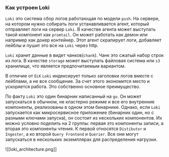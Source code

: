### Как устроен Loki

`Loki` это система сбор логов работающая по модели `push`.  На сервере, на котором нужно собирать логи устанавливается агент, который отправляет логи на сервер `Loki`. В качестве агента может выступать такой компонент как `promtail`. Он может работать как демон или например как докер контейнер. Этот агент скрапирует логи, добавляет лейблы и пушит это все на `Loki` через http. 

`Loki` хранит данные в видет чанков(`chank`). Чанк это сжатый набор строк из лога. 
В качестве `storage` может выступать файловая система или `s3` хранилище, что является предпочитаемым вариантом. 

В отличие от `ELK` `Loki` индексирует только заголовки логов вместе с лейблами, а не все сообщение. За счет этого экономится место и ускоряется работа. Это собственно основное преимущество. 

По факту `Loki` это один бинарник написанный на `go`. Он может запускаться в обычном, не кластерно режиме и все его внутренние компоненты, реализованы в одном этом бинарнике. Однако, если `Loki` запускается как микросервисное приложение (бинарник один, но с разными ключами запуска), он состоит из нескольких компонентов. Их можно условно поделить на 2 группы: первая это компоненты записи, а вторая это компоненты чтения. К первой относятся `Distibutor` и `Ingester`, а ко второй `Query Frontend` и `Querier`. Все они могут запускаться в нескольких экземплярах для распределения нагрузки. 

![[loki_architecture.png]]